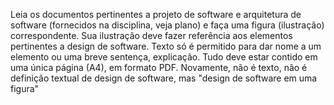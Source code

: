 Leia os documentos pertinentes a projeto de software e arquitetura de software (fornecidos na disciplina, veja plano) e faça uma figura (ilustração) correspondente. Sua ilustração deve fazer referência aos elementos pertinentes a design de software. Texto só é permitido para dar nome a um elemento ou uma breve sentença, explicação. Tudo deve estar contido em uma única página (A4), em formato PDF. Novamente, não é texto, não é definição textual de design de software, mas "design de software em uma figura"
